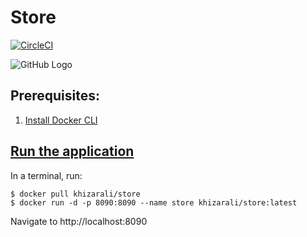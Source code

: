 # Store

[![CircleCI](https://circleci.com/gh/khizar-ali/store.svg?style=svg)](https://circleci.com/gh/khizar-ali/store)

![GitHub Logo](/src/assets/demo.gif)

## Prerequisites:

1.  [Install Docker CLI](https://docs.docker.com/install/)

## [Run the application](https://hub.docker.com/r/khizarali/store/)

In a terminal, run:

```
$ docker pull khizarali/store
$ docker run -d -p 8090:8090 --name store khizarali/store:latest
```

Navigate to http://localhost:8090
